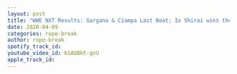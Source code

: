 ```yaml
---
layout: post
title: "WWE NXT Results: Gargano & Ciampa Last Beat; Io Shirai wins the Ladder Match; Full show Results"
date: 2020-04-09
categories: rope-break
author: rope-break
spotify_track_id: 
youtube_video_id: b1AUBkt-gnU
apple_track_id: 
---
```

